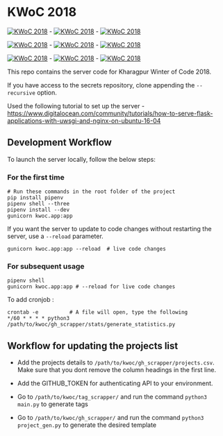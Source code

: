 # KWoC 2018

[![KWoC 2018](https://img.shields.io/badge/KWoC-2018-green.svg?longCache=true)](https://kwoc.kossiitkgp.org/) - [![KWoC 2018](https://img.shields.io/badge/KWoC-2018-0078D6.svg?longCache=true)](https://kwoc.kossiitkgp.org/) - [![KWoC 2018](https://img.shields.io/badge/KWoC-2018-0078D6.svg?logo=github&longCache=true&logoColor=white)](https://kwoc.kossiitkgp.org/)



[![KWoC 2018](https://img.shields.io/badge/KWoC-2018-0078D6.svg?style=flat-square)](https://kwoc.kossiitkgp.org/) - [![KWoC 2018](https://img.shields.io/badge/KWoC-2018-green.svg?style=flat-square)](https://kwoc.kossiitkgp.org/) - [![KWoC 2018](https://img.shields.io/badge/KWoC-2018-0078D6.svg?style=flat-square&logo=github&longCache=true&logoColor=white)](https://kwoc.kossiitkgp.org/)


[![KWoC 2018](https://img.shields.io/badge/KWoC-2018-0078D6.svg?style=for-the-badge)](https://kwoc.kossiitkgp.org/) - [![KWoC 2018](https://img.shields.io/badge/KWoC-2018-green.svg?style=for-the-badge)](https://kwoc.kossiitkgp.org/) - [![KWoC 2018](https://img.shields.io/badge/KWoC-2018-0078D6.svg?style=for-the-badge&logo=github&longCache=true&logoColor=white)](https://kwoc.kossiitkgp.org/)

This repo contains the server code for Kharagpur Winter of Code 2018.

If you have access to the secrets repository, clone appending the `--recursive` option.

Used the following tutorial to set up the server - https://www.digitalocean.com/community/tutorials/how-to-serve-flask-applications-with-uwsgi-and-nginx-on-ubuntu-16-04

## Development Workflow

To launch the server locally, follow the below steps:

### For the first time
```
# Run these commands in the root folder of the project
pip install pipenv
pipenv shell --three
pipenv install --dev
gunicorn kwoc.app:app
```

If you want the server to update to code changes without restarting the server, use a `--reload` parameter.

```
gunicorn kwoc.app:app --reload  # live code changes
```

### For subsequent usage

```
pipenv shell
gunicorn kwoc.app:app # --reload for live code changes
```


To add cronjob :
```
crontab -e          # A file will open, type the following
*/60 * * * * python3 /path/to/kwoc/gh_scrapper/stats/generate_statistics.py
```


## Workflow for updating the projects list

* Add the projects details to `/path/to/kwoc/gh_scrapper/projects.csv`. Make sure that you dont remove the column headings in the first line.

* Add the GITHUB_TOKEN for authenticating API to your environment.

* Go to `/path/to/kwoc/tag_scrapper/` and run the command `python3 main.py` to generate tags

* Go to `/path/to/kwoc/gh_scrapper/` and run the command `python3 project_gen.py` to generate the desired template
